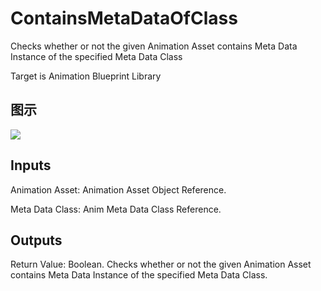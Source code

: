 # ContainsMetaDataOfClass

Checks whether or not the given Animation Asset contains Meta Data Instance of the specified Meta Data Class

Target is Animation Blueprint Library

## 图示

![]($-20221218-17521692.png)

## Inputs

Animation Asset: Animation Asset Object Reference.

Meta Data Class: Anim Meta Data Class Reference.  

## Outputs

Return Value: Boolean. Checks whether or not the given Animation Asset contains Meta Data Instance of the specified Meta Data Class.

